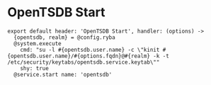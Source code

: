 
# OpenTSDB Start

    export default header: 'OpenTSDB Start', handler: (options) ->
      {opentsdb, realm} = @config.ryba
      @system.execute
        cmd: "su -l #{opentsdb.user.name} -c \"kinit #{opentsdb.user.name}/#{options.fqdn}@#{realm} -k -t /etc/security/keytabs/opentsdb.service.keytab\""
        shy: true
      @service.start name: 'opentsdb'
